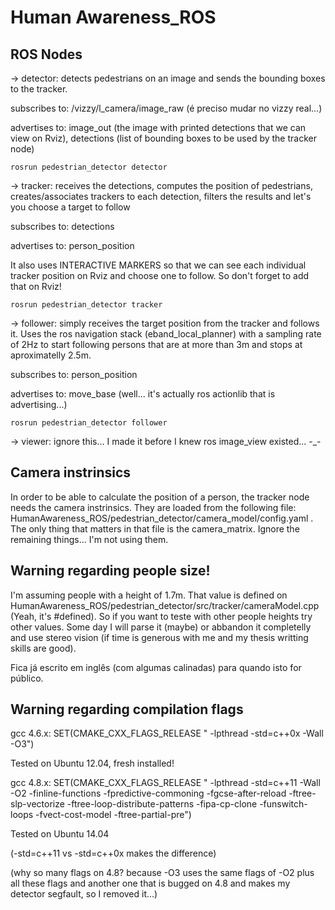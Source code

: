 # Human Awareness_ROS

## ROS Nodes ##

-> detector: detects pedestrians on an image and sends the bounding boxes to the tracker.

subscribes to: /vizzy/l_camera/image_raw (é preciso mudar no vizzy real...)

advertises to: image_out (the image with printed detections that we can view on Rviz), detections (list of bounding boxes to be used by the tracker node)
	
	rosrun pedestrian_detector detector
	
-> tracker: receives the detections, computes the position of pedestrians, creates/associates trackers to each detection, filters the results and let's you choose a target to follow

subscribes to: detections

advertises to: person_position

It also uses INTERACTIVE MARKERS so that we can see each individual tracker position on Rviz and choose one to follow. So don't forget to add that on Rviz!
	
	rosrun pedestrian_detector tracker
	
-> follower: simply receives the target position from the tracker and follows it. Uses the ros navigation stack (eband_local_planner) with a sampling rate of 2Hz to start following persons that are at more than 3m and stops at aproximatelly 2.5m.

subscribes to: person_position

advertises to: move_base (well... it's actually ros actionlib that is advertising...)
	
	rosrun pedestrian_detector follower
	
-> viewer: ignore this... I made it before I knew ros image_view existed... -_-
	

## Camera instrinsics ##

In order to be able to calculate the position of a person, the tracker node needs the camera instrinsics. They are loaded from the following file: HumanAwareness_ROS/pedestrian_detector/camera_model/config.yaml .
The only thing that matters in that file is the camera_matrix. Ignore the remaining things... I'm not using them.


## Warning regarding people size! ##

I'm assuming people with a height of 1.7m. That value is defined on HumanAwareness_ROS/pedestrian_detector/src/tracker/cameraModel.cpp
(Yeah, it's #defined). So if you want to teste with other people heights try other values. Some day I will parse it (maybe) or abbandon it completelly and use stereo vision (if time is generous with me and my thesis writting skills are good).


Fica já escrito em inglês (com algumas calinadas) para quando isto for público.
	
## Warning regarding compilation flags ##

  gcc 4.6.x:
  SET(CMAKE_CXX_FLAGS_RELEASE " -lpthread -std=c++0x -Wall -O3")
  
  Tested on Ubuntu 12.04, fresh installed!
  
  gcc 4.8.x:
  SET(CMAKE_CXX_FLAGS_RELEASE " -lpthread -std=c++11 -Wall -O2 -finline-functions -fpredictive-commoning -fgcse-after-reload -ftree-slp-vectorize -ftree-loop-distribute-patterns -fipa-cp-clone -funswitch-loops -fvect-cost-model -ftree-partial-pre")

  Tested on Ubuntu 14.04

  (-std=c++11 vs -std=c++0x makes the difference)

  (why so many flags on 4.8? because -O3 uses the same flags of -O2 plus all these flags and another one that is bugged on 4.8 and makes my detector segfault, so I removed it...)